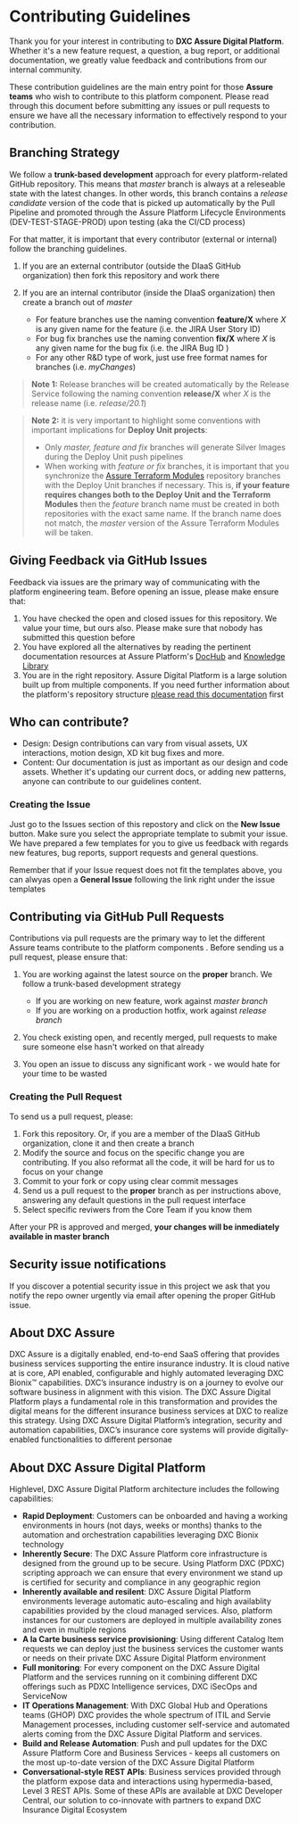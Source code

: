 # Contributing Guidelines

Thank you for your interest in contributing to **DXC Assure Digital Platform**. Whether it's a new feature request, a question, a bug report, or additional documentation, we greatly value feedback and contributions from our internal community.

These contribution guidelines are the main entry point for those **Assure teams** who wish to contribute to this platform component. Please read through this document before submitting any issues or pull requests to ensure we have all the necessary information to effectively respond to your contribution.

## Branching Strategy

We follow a **trunk-based development** approach for every platform-related GitHub repository. This means that _master_ branch is always at a releseable state with the latest changes. In other words, this branch contains a _release candidate_ version of the code that is picked up automatically by the Pull Pipeline and promoted through the Assure Platform Lifecycle Environments (DEV-TEST-STAGE-PROD) upon testing (aka the CI/CD process)

For that matter, it is important that every contributor (external or internal) follow the branching guidelines. 

1. If you are an external contributor (outside the DIaaS GitHub organization) then fork this repository and work there
2. If you are an internal contributor (inside the DIaaS organization) then create a branch out of _master_

    - For feature branches use the naming convention **feature/X** where _X_ is any given name for the feature (i.e. the JIRA User Story ID)
    - For bug fix branches use the naming convention **fix/X** where _X_ is any given name for the bug fix (i.e. the JIRA Bug ID )
    - For any other R&D type of work, just use free format names for branches (i.e. _myChanges_)

>**Note 1:** Release branches will be created automatically by the Release Service following the naming convention **release/X** wher _X_ is the release name (i.e. _release/20.1_)

>**Note 2:** it is very important to highlight some conventions with important implications for **Deploy Unit projects**:
>- Only _master, feature and fix_ branches will generate Silver Images during the Deploy Unit push pipelines
>- When working with _feature or fix_ branches, it is important that you synchronize the [Assure Terraform Modules](https://github.dxc.com/DIaaS/diaas-terraform-modules) repository branches with the Deploy Unit branches if necessary. This is, **if your feature requires changes both to the Deploy Unit and the Terraform Modules** then the _feature_ branch name must be created in both repositories with the exact same name. If the branch name does not match, the _master_ version of the Assure Terraform Modules will be taken.


## Giving Feedback via GitHub Issues

Feedback via issues are the primary way of communicating with the platform engineering team. Before opening an issue, please make ensure that:

1. You have checked the open and closed issues for this repository. We value your time, but ours also. Please make sure that nobody has submitted this question before
2. You have explored all the alternatives by reading the pertinent documentation resources at Assure Platform's [DocHub](https://github.dxc.com/pages/DIaaS/doc-hub/) and [Knowledge Library](https://dxcportal.sharepoint.com/sites/digitalInsurancePlatformEngineeringKnowledgeShareLibrary/SitePages/Home.aspx)
3. You are in the right repository. Assure Digital Platform is a large solution built up from multiple components. If you need further information about the platform's repository structure [please read this documentation](https://github.dxc.com/DIaaS/diaas-platform) first

## Who can contribute?

- Design: Design contributions can vary from visual assets, UX interactions, motion design, XD kit bug fixes and more.
- Content: Our documentation is just as important as our design and code assets. Whether it's updating our current docs, or adding new patterns, anyone can contribute to our guidelines content.

### Creating the Issue

Just go to the Issues section of this repostory and click on the **New Issue** button. Make sure you select the appropriate template to submit your issue. We have prepared a few templates for you to give us feedback with regards new features, bug reports, support requests and general questions.

Remember that if your Issue request does not fit the templates above, you can alwyas open a **General Issue** following the link right under the issue templates

## Contributing via GitHub Pull Requests

Contributions via pull requests are the primary way to let the different Assure teams contribute to the platform components . Before sending us a pull request, please ensure that:

1. You are working against the latest source on the **proper** branch. We follow a trunk-based development strategy

    - If you are working on new feature, work against _master branch_
    - If you are working on a production hotfix, work against _release branch_

2. You check existing open, and recently merged, pull requests to make sure someone else hasn't worked on that already
3. You open an issue to discuss any significant work - we would hate for your time to be wasted

### Creating the Pull Request

To send us a pull request, please:

1. Fork this repository. Or, if you are a member of the DIaaS GitHub organization, clone it and then create a branch
2. Modify the source and focus on the specific change you are contributing. If you also reformat all the code, it will be hard for us to focus on your change
3. Commit to your fork or copy using clear commit messages
4. Send us a pull request to the **proper** branch as per instructions above, answering any default questions in the pull request interface
5. Select specific reviwers from the Core Team if you know them

After your PR is approved and merged, **your changes will be inmediately available in master branch**

## Security issue notifications

If you discover a potential security issue in this project we ask that you notify the repo owner urgently via email after opening the proper GitHub issue.

## About DXC Assure

DXC Assure is a digitally enabled, end-to-end SaaS offering that provides business services supporting the entire insurance industry. It is cloud native at is core, API enabled, configurable and highly automated leveraging DXC Bionix™ capabilities. DXC’s insurance industry is on a journey to evolve our software business in alignment with this vision. The DXC Assure Digital Platform plays a fundamental role in this transformation and provides the digital means for the different insurance business services at DXC to realize this strategy. Using DXC Assure Digital Platform’s integration, security and automation capabilities, DXC’s insurance core systems will provide digitally-enabled functionalities to different personae

## About DXC Assure Digital Platform

Highlevel, DXC Assure Digital Platform architecture includes the following capabilities:

- **Rapid Deployment**: Customers can be onboarded and having a working environments in hours (not days, weeks or months) thanks to the automation and orchestration capabilities leveraging DXC Bionix technology
- **Inherently Secure**: The DXC Assure Platform core infrastructure is designed from the ground up to be secure. Using Platform DXC (PDXC) scripting approach we can ensure that every environment we stand up is certified for security and compliance in any geographic region
- **Inherently available and resilent**: DXC Assure Digital Platform environments leverage automatic auto-escaling and high availablity capabilities provided by the cloud managed services. Also, platform instances for our customers are deployed in multiple availability zones and even in multiple regions
- **A la Carte business service provisioning**: Using different Catalog Item requests we can deploy just the business services the customer wants or needs on their private DXC Assure Digital Platform environment
- **Full monitoring**: For every component on the DXC Assure Digital Platform and the services running on it combining different DXC offerings such as PDXC Intelligence services, DXC iSecOps and ServiceNow
- **IT Operations Management**: With DXC Global Hub and Operations teams (GHOP) DXC provides the whole spectrum of ITIL and Servie Management processes, including customer self-service and automated alerts coming from the DXC Assure Digital Platform and services.
- **Build and Release Automation**: Push and pull updates for the DXC Assure Platform Core and Business Services - keeps all customers on the most up-to-date version of the DXC Assure Digital Platform
- **Conversational-style REST APIs**: Business services provided through the platform expose data and interactions using hypermedia-based, Level 3 REST APIs. Some of these APIs are available at DXC Developer Central, our solution to co-innovate with partners to expand DXC Insurance Digital Ecosystem
